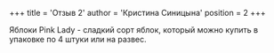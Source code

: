 +++
title = 'Отзыв 2'
author = 'Кристина Синицына'
position = 2
+++

Яблоки Pink Lady - сладкий сорт яблок, который можно купить в упаковке по 4 штуки или на развес.